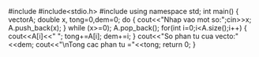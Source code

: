 #include<iostream>
#include<stdio.h>
#include<vector>
using namespace std;
int main()
{
	vector<float>A;
	double x, tong=0,dem=0;
	do
	{
		cout<<"Nhap vao mot so:";cin>>x;
		A.push_back(x);
	} 
		while (x>=0);
		A.pop_back();
		for(int i=0;i<A.size();i++)
		{
		 	cout<<A[i]<<" ";
		 	tong+=A[i];
		 	dem+=i;
		}
		cout<<"So phan tu cua vecto:"<<dem;
		cout<<"\nTong cac phan tu ="<<tong;
	return 0;
}
    
